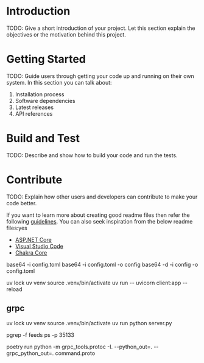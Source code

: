 # Introduction 
TODO: Give a short introduction of your project. Let this section explain the objectives or the motivation behind this project. 

# Getting Started
TODO: Guide users through getting your code up and running on their own system. In this section you can talk about:
1.	Installation process
2.	Software dependencies
3.	Latest releases
4.	API references

# Build and Test
TODO: Describe and show how to build your code and run the tests. 

# Contribute
TODO: Explain how other users and developers can contribute to make your code better. 

If you want to learn more about creating good readme files then refer the following [guidelines](https://docs.microsoft.com/en-us/azure/devops/repos/git/create-a-readme?view=azure-devops). You can also seek inspiration from the below readme files:yes
- [ASP.NET Core](https://github.com/aspnet/Home)
- [Visual Studio Code](https://github.com/Microsoft/vscode)
- [Chakra Core](https://github.com/Microsoft/ChakraCore)

base64 -i config.toml
base64 -i config.toml -o config
base64 -d -i config -o config.toml


uv lock
uv venv
source .venv/bin/activate
uv run -- uvicorn client:app --reload

## grpc
uv lock
uv venv
source .venv/bin/activate
uv run python server.py

pgrep -f feeds
ps -p 35133

poetry run python -m grpc_tools.protoc -I. --python_out=. --grpc_python_out=. command.proto
